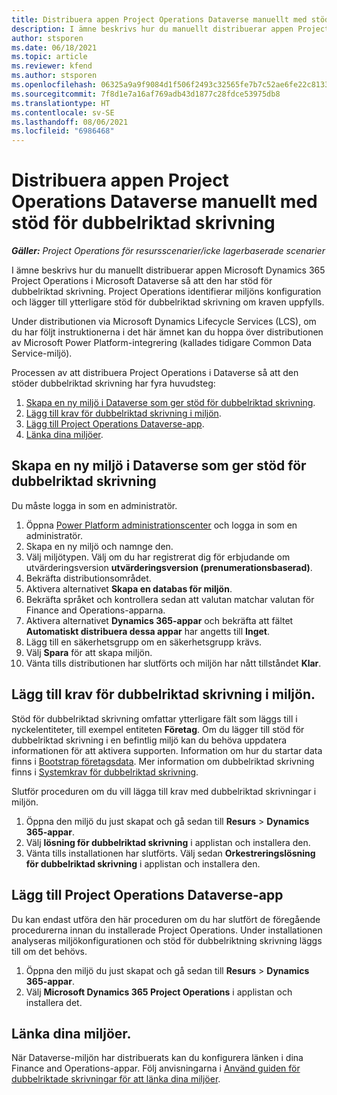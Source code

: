 ```yaml
---
title: Distribuera appen Project Operations Dataverse manuellt med stöd för dubbelriktad skrivning
description: I ämne beskrivs hur du manuellt distribuerar appen Project Operations Dataverse så att den har stöd för dubbelriktad skrivning.
author: stsporen
ms.date: 06/18/2021
ms.topic: article
ms.reviewer: kfend
ms.author: stsporen
ms.openlocfilehash: 06325a9a9f9084d1f506f2493c32565fe7b7c52ae6fe22c81339b9c1d632e688
ms.sourcegitcommit: 7f8d1e7a16af769adb43d1877c28fdce53975db8
ms.translationtype: HT
ms.contentlocale: sv-SE
ms.lasthandoff: 08/06/2021
ms.locfileid: "6986468"
---
```

# <a name="manually-deploy-the-project-operations-dataverse-app-with-dual-write-support"></a>Distribuera appen Project Operations Dataverse manuellt med stöd för dubbelriktad skrivning

_**Gäller:** Project Operations för resursscenarier/icke lagerbaserade scenarier_

I ämne beskrivs hur du manuellt distribuerar appen Microsoft Dynamics 365 Project Operations i Microsoft Dataverse så att den har stöd för dubbelriktad skrivning. Project Operations identifierar miljöns konfiguration och lägger till ytterligare stöd för dubbelriktad skrivning om kraven uppfylls.

Under distributionen via Microsoft Dynamics Lifecycle Services (LCS), om du har följt instruktionerna i det här ämnet kan du hoppa över distributionen av Microsoft Power Platform-integrering (kallades tidigare Common Data Service-miljö).

Processen av att distribuera Project Operations i Dataverse så att den stöder dubbelriktad skrivning har fyra huvudsteg:

1. [Skapa en ny miljö i Dataverse som ger stöd för dubbelriktad skrivning](#create).
2. [Lägg till krav för dubbelriktad skrivning i miljön](#prerequisites).
3. [Lägg till Project Operations Dataverse-app](#dataverse).
4. [Länka dina miljöer](#link).

## <a name="create-a-new-environment-in-dataverse-that-supports-dual-write"></a><a name="create"></a>Skapa en ny miljö i Dataverse som ger stöd för dubbelriktad skrivning

Du måste logga in som en administratör.

1. Öppna [Power Platform administrationscenter](https://admin.powerplatform.com) och logga in som en administratör.
2. Skapa en ny miljö och namnge den.
3. Välj miljötypen. Välj om du har registrerat dig för erbjudande om utvärderingsversion **utvärderingsversion (prenumerationsbaserad)**.
4. Bekräfta distributionsområdet.
5. Aktivera alternativet **Skapa en databas för miljön**. 
6. Bekräfta språket och kontrollera sedan att valutan matchar valutan för Finance and Operations-apparna.
7. Aktivera alternativet **Dynamics 365-appar** och bekräfta att fältet **Automatiskt distribuera dessa appar** har angetts till **Inget**.
8. Lägg till en säkerhetsgrupp om en säkerhetsgrupp krävs.
9. Välj **Spara** för att skapa miljön.
10. Vänta tills distributionen har slutförts och miljön har nått tillståndet **Klar**.

## <a name="add-dual-write-prerequisites-to-the-environment"></a><a name="prerequisites"></a>Lägg till krav för dubbelriktad skrivning i miljön.

Stöd för dubbelriktad skrivning omfattar ytterligare fält som läggs till i nyckelentiteter, till exempel entiteten **Företag**. Om du lägger till stöd för dubbelriktad skrivning i en befintlig miljö kan du behöva uppdatera informationen för att aktivera supporten. Information om hur du startar data finns i [Bootstrap företagsdata](/dynamics365/fin-ops-core/dev-itpro/data-entities/dual-write/bootstrap-company-data). Mer information om dubbelriktad skrivning finns i [Systemkrav för dubbelriktad skrivning](/dynamics365/fin-ops-core/dev-itpro/data-entities/dual-write/dual-write-system-req).

Slutför proceduren om du vill lägga till krav med dubbelriktad skrivningar i miljön.

1. Öppna den miljö du just skapat och gå sedan till **Resurs** \> **Dynamics 365-appar**.
2. Välj **lösning för dubbelriktad skrivning** i applistan och installera den.
3. Vänta tills installationen har slutförts. Välj sedan **Orkestreringslösning för dubbelriktad skrivning** i applistan och installera den.

## <a name="add-the-project-operations-dataverse-app"></a><a name="dataverse"></a>Lägg till Project Operations Dataverse-app

Du kan endast utföra den här proceduren om du har slutfört de föregående procedurerna innan du installerade Project Operations. Under installationen analyseras miljökonfigurationen och stöd för dubbelriktning skrivning läggs till om det behövs.

1. Öppna den miljö du just skapat och gå sedan till **Resurs** \> **Dynamics 365-appar**.
2. Välj **Microsoft Dynamics 365 Project Operations** i applistan och installera det.

## <a name="link-your-environments"></a><a name="link"></a>Länka dina miljöer.

När Dataverse-miljön har distribuerats kan du konfigurera länken i dina Finance and Operations-appar. Följ anvisningarna i [Använd guiden för dubbelriktade skrivningar för att länka dina miljöer](/dynamics365/fin-ops-core/dev-itpro/data-entities/dual-write/link-your-environment).
